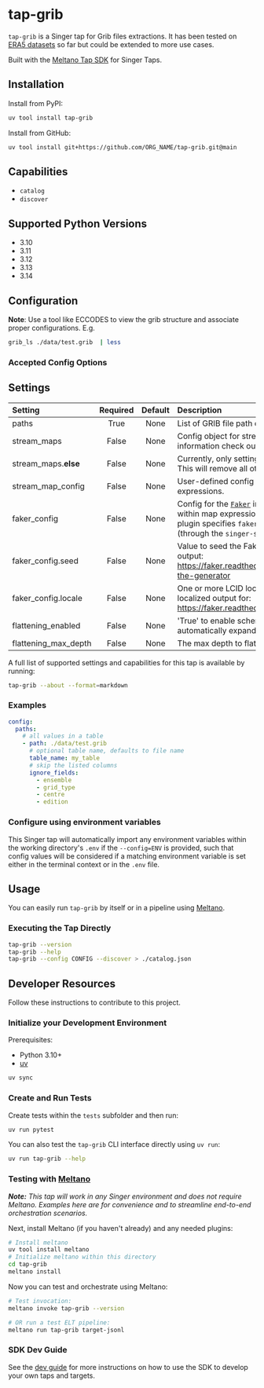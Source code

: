 # tap-grib

`tap-grib` is a Singer tap for Grib files extractions. It has been tested on [ERA5 datasets](https://cds.climate.copernicus.eu/datasets/reanalysis-era5-single-levels?tab=download) so far but could be extended to more use cases.

Built with the [Meltano Tap SDK](https://sdk.meltano.com) for Singer Taps.

## Installation

Install from PyPI:

```bash
uv tool install tap-grib
```

Install from GitHub:

```bash
uv tool install git+https://github.com/ORG_NAME/tap-grib.git@main
```

## Capabilities

- `catalog`
- `discover`

## Supported Python Versions

- 3.10
- 3.11
- 3.12
- 3.13
- 3.14


## Configuration

**Note**: Use a tool like ECCODES to view the grib structure and associate proper configurations. E.g.

```bash
grib_ls ./data/test.grib  | less
```

### Accepted Config Options


## Settings


| Setting | Required | Default | Description |
|:--------|:--------:|:-------:|:------------|
| paths | True | None | List of GRIB file path definitions. |
| stream_maps | False | None | Config object for stream maps capability. For more information check out [Stream Maps](https://sdk.meltano.com/en/latest/stream_maps.html). |
| stream_maps.__else__ | False | None | Currently, only setting this to `__NULL__` is supported. This will remove all other streams. |
| stream_map_config | False | None | User-defined config values to be used within map expressions. |
| faker_config | False | None | Config for the [`Faker`](https://faker.readthedocs.io/en/master/) instance variable `fake` used within map expressions. Only applicable if the plugin specifies `faker` as an additional dependency (through the `singer-sdk` `faker` extra or directly). |
| faker_config.seed | False | None | Value to seed the Faker generator for deterministic output: https://faker.readthedocs.io/en/master/#seeding-the-generator |
| faker_config.locale | False | None | One or more LCID locale strings to produce localized output for: https://faker.readthedocs.io/en/master/#localization |
| flattening_enabled | False | None | 'True' to enable schema flattening and automatically expand nested properties. |
| flattening_max_depth | False | None | The max depth to flatten schemas. |

A full list of supported settings and capabilities for this tap is available by running:

```bash
tap-grib --about --format=markdown
```

### Examples

```yaml
config:
  paths:
    # all values in a table
    - path: ./data/test.grib
      # optional table name, defaults to file name
      table_name: my_table
      # skip the listed columns
      ignore_fields:
        - ensemble
        - grid_type
        - centre
        - edition

```

### Configure using environment variables

This Singer tap will automatically import any environment variables within the working directory's
`.env` if the `--config=ENV` is provided, such that config values will be considered if a matching
environment variable is set either in the terminal context or in the `.env` file.

## Usage

You can easily run `tap-grib` by itself or in a pipeline using [Meltano](https://meltano.com/).

### Executing the Tap Directly

```bash
tap-grib --version
tap-grib --help
tap-grib --config CONFIG --discover > ./catalog.json
```

## Developer Resources

Follow these instructions to contribute to this project.

### Initialize your Development Environment

Prerequisites:

- Python 3.10+
- [uv](https://docs.astral.sh/uv/)

```bash
uv sync
```

### Create and Run Tests

Create tests within the `tests` subfolder and
then run:

```bash
uv run pytest
```

You can also test the `tap-grib` CLI interface directly using `uv run`:

```bash
uv run tap-grib --help
```

### Testing with [Meltano](https://www.meltano.com)

_**Note:** This tap will work in any Singer environment and does not require Meltano.
Examples here are for convenience and to streamline end-to-end orchestration scenarios._

<!--
Developer TODO:
Your project comes with a custom `meltano.yml` project file already created. Open the `meltano.yml` and follow any "TODO" items listed in
the file.
-->

Next, install Meltano (if you haven't already) and any needed plugins:

```bash
# Install meltano
uv tool install meltano
# Initialize meltano within this directory
cd tap-grib
meltano install
```

Now you can test and orchestrate using Meltano:

```bash
# Test invocation:
meltano invoke tap-grib --version

# OR run a test ELT pipeline:
meltano run tap-grib target-jsonl
```

### SDK Dev Guide

See the [dev guide](https://sdk.meltano.com/en/latest/dev_guide.html) for more instructions on how to use the SDK to
develop your own taps and targets.
